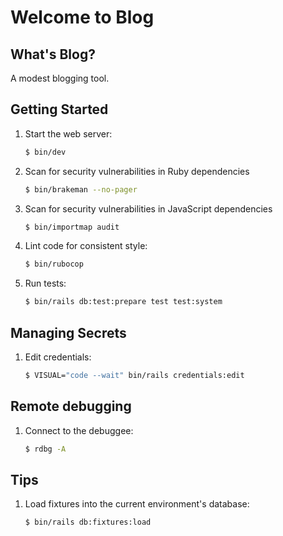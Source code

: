 # Welcome to Blog

## What's Blog?

A modest blogging tool.

## Getting Started

1. Start the web server:

    ```bash
    $ bin/dev
    ```

2. Scan for security vulnerabilities in Ruby dependencies

    ```bash
    $ bin/brakeman --no-pager
    ```

3. Scan for security vulnerabilities in JavaScript dependencies

    ```bash
    $ bin/importmap audit
    ```

4. Lint code for consistent style:

    ```bash
    $ bin/rubocop
    ```

5. Run tests:

    ```bash
    $ bin/rails db:test:prepare test test:system
    ```

## Managing Secrets

1. Edit credentials:

    ```bash
    $ VISUAL="code --wait" bin/rails credentials:edit
    ```

## Remote debugging

1. Connect to the debuggee:

    ```bash
    $ rdbg -A
    ```

## Tips

1. Load fixtures into the current environment's database:

    ```bash
    $ bin/rails db:fixtures:load 
    ```
